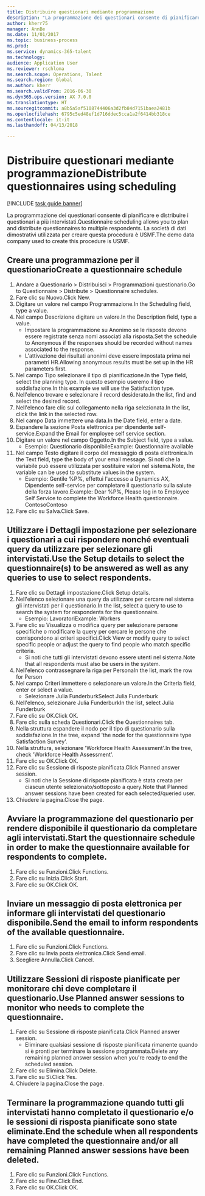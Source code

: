 ```yaml
--- 
title: Distribuire questionari mediante programmazione
description: "La programmazione dei questionari consente di pianificare e distribuire i questionari a più intervistati."
author: kherr75
manager: AnnBe
ms.date: 11/01/2017
ms.topic: business-process
ms.prod: 
ms.service: dynamics-365-talent
ms.technology: 
audience: Application User
ms.reviewer: rschloma
ms.search.scope: Operations, Talent
ms.search.region: Global
ms.author: kherr
ms.search.validFrom: 2016-06-30
ms.dyn365.ops.version: AX 7.0.0
ms.translationtype: HT
ms.sourcegitcommit: a8b5a5af5108744406a3d2fb84d7151baea2481b
ms.openlocfilehash: 6795c5ed48ef1d716ddec5cca1a2f6414bb318ce
ms.contentlocale: it-it
ms.lasthandoff: 04/13/2018

---
```

# <a name="distribute-questionnaires-using-scheduling"></a><span data-ttu-id="27067-103">Distribuire questionari mediante programmazione</span><span class="sxs-lookup"><span data-stu-id="27067-103">Distribute questionnaires using scheduling</span></span>

[!INCLUDE [task guide banner](../../includes/task-guide-banner.md)]

<span data-ttu-id="27067-104">La programmazione dei questionari consente di pianificare e distribuire i questionari a più intervistati.</span><span class="sxs-lookup"><span data-stu-id="27067-104">Questionnaire scheduling allows you to plan and distribute questionnaires to multiple respondents.</span></span> <span data-ttu-id="27067-105">La società di dati dimostrativi utilizzata per creare questa procedura è USMF.</span><span class="sxs-lookup"><span data-stu-id="27067-105">The demo data company used to create this procedure is USMF.</span></span>


## <a name="create-a-questionnaire-schedule"></a><span data-ttu-id="27067-106">Creare una programmazione per il questionario</span><span class="sxs-lookup"><span data-stu-id="27067-106">Create a questionnaire schedule</span></span>
1. <span data-ttu-id="27067-107">Andare a Questionario > Distribuisci > Programmazioni questionario.</span><span class="sxs-lookup"><span data-stu-id="27067-107">Go to Questionnaire > Distribute > Questionnaire schedules.</span></span>
2. <span data-ttu-id="27067-108">Fare clic su Nuovo.</span><span class="sxs-lookup"><span data-stu-id="27067-108">Click New.</span></span>
3. <span data-ttu-id="27067-109">Digitare un valore nel campo Programmazione.</span><span class="sxs-lookup"><span data-stu-id="27067-109">In the Scheduling field, type a value.</span></span>
4. <span data-ttu-id="27067-110">Nel campo Descrizione digitare un valore.</span><span class="sxs-lookup"><span data-stu-id="27067-110">In the Description field, type a value.</span></span>
    * <span data-ttu-id="27067-111">Impostare la programmazione su Anonimo se le risposte devono essere registrate senza nomi associati alla risposta.</span><span class="sxs-lookup"><span data-stu-id="27067-111">Set the schedule to Anonymous if the responses should be recorded without names associated to the response.</span></span>  
    * <span data-ttu-id="27067-112">L'attivazione dei risultati anonimi deve essere impostata prima nei parametri HR.</span><span class="sxs-lookup"><span data-stu-id="27067-112">Allowing anonymous results must be set up in the HR parameters first.</span></span>  
5. <span data-ttu-id="27067-113">Nel campo Tipo selezionare il tipo di pianificazione.</span><span class="sxs-lookup"><span data-stu-id="27067-113">In the Type field, select the planning type.</span></span>  <span data-ttu-id="27067-114">In questo esempio useremo il tipo soddisfazione.</span><span class="sxs-lookup"><span data-stu-id="27067-114">In this example we will use the Satisfaction type.</span></span>
6. <span data-ttu-id="27067-115">Nell'elenco trovare e selezionare il record desiderato.</span><span class="sxs-lookup"><span data-stu-id="27067-115">In the list, find and select the desired record.</span></span>
7. <span data-ttu-id="27067-116">Nell'elenco fare clic sul collegamento nella riga selezionata.</span><span class="sxs-lookup"><span data-stu-id="27067-116">In the list, click the link in the selected row.</span></span>
8. <span data-ttu-id="27067-117">Nel campo Data immettere una data.</span><span class="sxs-lookup"><span data-stu-id="27067-117">In the Date field, enter a date.</span></span>
9. <span data-ttu-id="27067-118">Espandere la sezione Posta elettronica per dipendente self-service.</span><span class="sxs-lookup"><span data-stu-id="27067-118">Expand the Email for employee self service section.</span></span>
10. <span data-ttu-id="27067-119">Digitare un valore nel campo Oggetto.</span><span class="sxs-lookup"><span data-stu-id="27067-119">In the Subject field, type a value.</span></span>
    * <span data-ttu-id="27067-120">Esempio: Questionario disponibile</span><span class="sxs-lookup"><span data-stu-id="27067-120">Example: Questionnaire available</span></span>  
11. <span data-ttu-id="27067-121">Nel campo Testo digitare il corpo del messaggio di posta elettronica.</span><span class="sxs-lookup"><span data-stu-id="27067-121">In the Text field, type the body of your email message.</span></span> <span data-ttu-id="27067-122">Si noti che la variabile può essere utilizzata per sostituire valori nel sistema.</span><span class="sxs-lookup"><span data-stu-id="27067-122">Note, the variable can be used to substitute values in the system.</span></span>
    * <span data-ttu-id="27067-123">Esempio:   Gentile %P%,  effettui l'accesso a Dynamics AX, Dipendente self-service per completare il questionario sulla salute della forza lavoro.</span><span class="sxs-lookup"><span data-stu-id="27067-123">Example:   Dear %P%,  Please log in to Employee Self Service to complete the Workforce Health questionnaire.</span></span>  <span data-ttu-id="27067-124">Contoso</span><span class="sxs-lookup"><span data-stu-id="27067-124">Contoso</span></span>  
12. <span data-ttu-id="27067-125">Fare clic su Salva.</span><span class="sxs-lookup"><span data-stu-id="27067-125">Click Save.</span></span>

## <a name="use-the-setup-details-to-select-the-questionnaires-to-be-answered-as-well-as-any-queries-to-use-to-select-respondents"></a><span data-ttu-id="27067-126">Utilizzare i Dettagli impostazione per selezionare i questionari a cui rispondere nonché eventuali query da utilizzare per selezionare gli intervistati.</span><span class="sxs-lookup"><span data-stu-id="27067-126">Use the Setup details to select the questionnaire(s) to be answered as well as any queries to use to select respondents.</span></span>
1. <span data-ttu-id="27067-127">Fare clic su Dettagli impostazione.</span><span class="sxs-lookup"><span data-stu-id="27067-127">Click Setup details.</span></span>
2. <span data-ttu-id="27067-128">Nell'elenco selezionare una query da utilizzare per cercare nel sistema gli intervistati per il questionario.</span><span class="sxs-lookup"><span data-stu-id="27067-128">In the list, select a query to use to search the system for respondents for the questionnaire.</span></span>
    * <span data-ttu-id="27067-129">Esempio: Lavoratori</span><span class="sxs-lookup"><span data-stu-id="27067-129">Example: Workers</span></span>  
3. <span data-ttu-id="27067-130">Fare clic su Visualizza o modifica query per selezionare persone specifiche o modificare la query per cercare le persone che corrispondono ai criteri specifici.</span><span class="sxs-lookup"><span data-stu-id="27067-130">Click View or modify query to select specific people or adjust the query to find people who match specific criteria.</span></span>
    * <span data-ttu-id="27067-131">Si noti che tutti gli intervistati devono essere utenti nel sistema.</span><span class="sxs-lookup"><span data-stu-id="27067-131">Note that all respondents must also be users in the system.</span></span>  
4. <span data-ttu-id="27067-132">Nell'elenco contrassegnare la riga per Persona</span><span class="sxs-lookup"><span data-stu-id="27067-132">In the list, mark the row for Person</span></span>
5. <span data-ttu-id="27067-133">Nel campo Criteri immettere o selezionare un valore.</span><span class="sxs-lookup"><span data-stu-id="27067-133">In the Criteria field, enter or select a value.</span></span>
    * <span data-ttu-id="27067-134">Selezionare Julia Funderburk</span><span class="sxs-lookup"><span data-stu-id="27067-134">Select Julia Funderburk</span></span>  
6. <span data-ttu-id="27067-135">Nell'elenco, selezionare Julia Funderburk</span><span class="sxs-lookup"><span data-stu-id="27067-135">In the list, select Julia Funderburk</span></span>
7. <span data-ttu-id="27067-136">Fare clic su OK.</span><span class="sxs-lookup"><span data-stu-id="27067-136">Click OK.</span></span>
8. <span data-ttu-id="27067-137">Fare clic sulla scheda Questionari.</span><span class="sxs-lookup"><span data-stu-id="27067-137">Click the Questionnaires tab.</span></span>
9. <span data-ttu-id="27067-138">Nella struttura espandere il nodo per il tipo di questionario sulla soddisfazione.</span><span class="sxs-lookup"><span data-stu-id="27067-138">In the tree, expand 'the node for the questionnaire type Satisfaction Survey'.</span></span>
10. <span data-ttu-id="27067-139">Nella struttura, selezionare 'Workforce Health Assessment'.</span><span class="sxs-lookup"><span data-stu-id="27067-139">In the tree, check 'Workforce Health Assessment'.</span></span>
11. <span data-ttu-id="27067-140">Fare clic su OK.</span><span class="sxs-lookup"><span data-stu-id="27067-140">Click OK.</span></span>
12. <span data-ttu-id="27067-141">Fare clic su Sessione di risposte pianificata.</span><span class="sxs-lookup"><span data-stu-id="27067-141">Click Planned answer session.</span></span>
    * <span data-ttu-id="27067-142">Si noti che la Sessione di risposte pianificata è stata creata per ciascun utente selezionato/sottoposto a query.</span><span class="sxs-lookup"><span data-stu-id="27067-142">Note that Planned answer sessions have been created for each selected/queried user.</span></span>  
13. <span data-ttu-id="27067-143">Chiudere la pagina.</span><span class="sxs-lookup"><span data-stu-id="27067-143">Close the page.</span></span>

## <a name="start-the-questionnaire-schedule-in-order-to-make-the-questionnaire-available-for-respondents-to-complete"></a><span data-ttu-id="27067-144">Avviare la programmazione del questionario per rendere disponibile il questionario da completare agli intervistati.</span><span class="sxs-lookup"><span data-stu-id="27067-144">Start the questionnaire schedule in order to make the questionnaire available for respondents to complete.</span></span>
1. <span data-ttu-id="27067-145">Fare clic su Funzioni.</span><span class="sxs-lookup"><span data-stu-id="27067-145">Click Functions.</span></span>
2. <span data-ttu-id="27067-146">Fare clic su Inizia.</span><span class="sxs-lookup"><span data-stu-id="27067-146">Click Start.</span></span>
3. <span data-ttu-id="27067-147">Fare clic su OK.</span><span class="sxs-lookup"><span data-stu-id="27067-147">Click OK.</span></span>

## <a name="send-the-email-to-inform-respondents-of-the-available-questionnaire"></a><span data-ttu-id="27067-148">Inviare un messaggio di posta elettronica per informare gli intervistati del questionario disponibile.</span><span class="sxs-lookup"><span data-stu-id="27067-148">Send the email to inform respondents of the available questionnaire.</span></span>
1. <span data-ttu-id="27067-149">Fare clic su Funzioni.</span><span class="sxs-lookup"><span data-stu-id="27067-149">Click Functions.</span></span>
2. <span data-ttu-id="27067-150">Fare clic su Invia posta elettronica.</span><span class="sxs-lookup"><span data-stu-id="27067-150">Click Send email.</span></span>
3. <span data-ttu-id="27067-151">Scegliere Annulla.</span><span class="sxs-lookup"><span data-stu-id="27067-151">Click Cancel.</span></span>

## <a name="use-planned-answer-sessions-to-monitor-who-needs-to-complete-the-questionnaire"></a><span data-ttu-id="27067-152">Utilizzare Sessioni di risposte pianificate per monitorare chi deve completare il questionario.</span><span class="sxs-lookup"><span data-stu-id="27067-152">Use Planned answer sessions to monitor who needs to complete the questionnaire.</span></span>
1. <span data-ttu-id="27067-153">Fare clic su Sessione di risposte pianificata.</span><span class="sxs-lookup"><span data-stu-id="27067-153">Click Planned answer session.</span></span>
    * <span data-ttu-id="27067-154">Eliminare qualsiasi sessione di risposte pianificata rimanente quando si è pronti per terminare la sessione programmata.</span><span class="sxs-lookup"><span data-stu-id="27067-154">Delete any remaining planned answer session when you're ready to end the scheduled session.</span></span>  
2. <span data-ttu-id="27067-155">Fare clic su Elimina.</span><span class="sxs-lookup"><span data-stu-id="27067-155">Click Delete.</span></span>
3. <span data-ttu-id="27067-156">Fare clic su Sì.</span><span class="sxs-lookup"><span data-stu-id="27067-156">Click Yes.</span></span>
4. <span data-ttu-id="27067-157">Chiudere la pagina.</span><span class="sxs-lookup"><span data-stu-id="27067-157">Close the page.</span></span>

## <a name="end-the-schedule-when-all-respondents-have-completed-the-questionnaire-andor-all-remaining-planned-answer-sessions-have-been-deleted"></a><span data-ttu-id="27067-158">Terminare la programmazione quando tutti gli intervistati hanno completato il questionario e/o le sessioni di risposta pianificate sono state eliminate.</span><span class="sxs-lookup"><span data-stu-id="27067-158">End the schedule when all respondents have completed the questionnaire and/or all remaining Planned answer sessions have been deleted.</span></span>
1. <span data-ttu-id="27067-159">Fare clic su Funzioni.</span><span class="sxs-lookup"><span data-stu-id="27067-159">Click Functions.</span></span>
2. <span data-ttu-id="27067-160">Fare clic su Fine.</span><span class="sxs-lookup"><span data-stu-id="27067-160">Click End.</span></span>
3. <span data-ttu-id="27067-161">Fare clic su OK.</span><span class="sxs-lookup"><span data-stu-id="27067-161">Click OK.</span></span>


